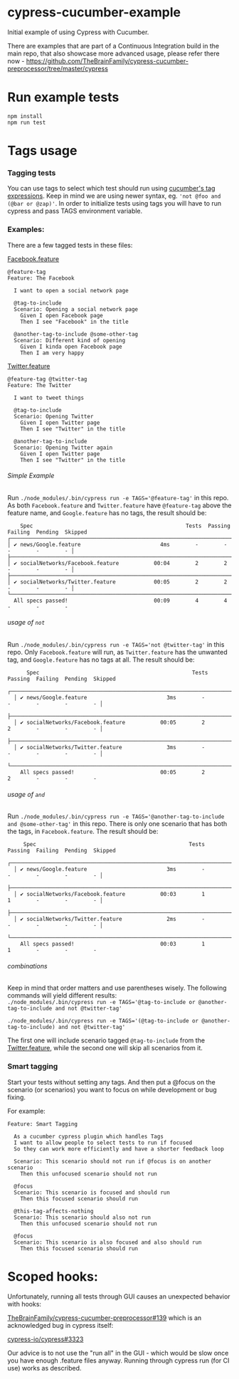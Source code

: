 # cypress-cucumber-example
Initial example of using Cypress with Cucumber.

There are examples that are part of a Continuous Integration build in the main repo, that also showcase more advanced
usage, please refer there now - https://github.com/TheBrainFamily/cypress-cucumber-preprocessor/tree/master/cypress

# Run example tests

```
npm install
npm run test
```  

# Tags usage

### Tagging tests
You can use tags to select which test should run using [cucumber's tag expressions](https://github.com/cucumber/cucumber/tree/master/tag-expressions).
Keep in mind we are using newer syntax, eg. `'not @foo and (@bar or @zap)'`.
In order to initialize tests using tags you will have to run cypress and pass TAGS environment variable.

### Examples:

There are a few tagged tests in these files:

[Facebook.feature](https://github.com/TheBrainFamily/cypress-cucumber-example/blob/master/cypress/integration/socialNetworks/Facebook.feature)
```
@feature-tag
Feature: The Facebook

  I want to open a social network page

  @tag-to-include
  Scenario: Opening a social network page
    Given I open Facebook page
    Then I see "Facebook" in the title

  @another-tag-to-include @some-other-tag
  Scenario: Different kind of opening
    Given I kinda open Facebook page
    Then I am very happy

```


[Twitter.feature](https://github.com/TheBrainFamily/cypress-cucumber-example/blob/master/cypress/integration/socialNetworks/Twitter.feature)
```
@feature-tag @twitter-tag
Feature: The Twitter

  I want to tweet things

  @tag-to-include
  Scenario: Opening Twitter
    Given I open Twitter page
    Then I see "Twitter" in the title

  @another-tag-to-include
  Scenario: Opening Twitter again
    Given I open Twitter page
    Then I see "Twitter" in the title
```

###### Simple Example
  Run ```./node_modules/.bin/cypress run -e TAGS='@feature-tag'``` in this repo. As both `Facebook.feature` and `Twitter.feature` 
  have `@feature-tag` above the feature name, and `Google.feature` has no tags, the result should be: 
  
  ```
      Spec                                                Tests  Passing  Failing  Pending  Skipped
  ┌────────────────────────────────────────────────────────────────────────────────────────────────┐
  │ ✔ news/Google.feature                         4ms        -        -        -        -        - │
  ├────────────────────────────────────────────────────────────────────────────────────────────────┤
  │ ✔ socialNetworks/Facebook.feature           00:04        2        2        -        -        - │
  ├────────────────────────────────────────────────────────────────────────────────────────────────┤
  │ ✔ socialNetworks/Twitter.feature            00:05        2        2        -        -        - │
  └────────────────────────────────────────────────────────────────────────────────────────────────┘
    All specs passed!                           00:09        4        4        -        -        -
```

###### usage of `not`

Run ```./node_modules/.bin/cypress run -e TAGS='not @twitter-tag'``` in this repo. Only `Facebook.feature` will run, as `Twitter.feature` has the unwanted tag, and `Google.feature` has no tags at all. The result should be: 

```
      Spec                                                Tests  Passing  Failing  Pending  Skipped
  ┌────────────────────────────────────────────────────────────────────────────────────────────────┐
  │ ✔ news/Google.feature                         3ms        -        -        -        -        - │
  ├────────────────────────────────────────────────────────────────────────────────────────────────┤
  │ ✔ socialNetworks/Facebook.feature           00:05        2        2        -        -        - │
  ├────────────────────────────────────────────────────────────────────────────────────────────────┤
  │ ✔ socialNetworks/Twitter.feature              3ms        -        -        -        -        - │
  └────────────────────────────────────────────────────────────────────────────────────────────────┘
    All specs passed!                           00:05        2        2        -        -        -
```

###### usage of `and` 

Run ```./node_modules/.bin/cypress run -e TAGS='@another-tag-to-include and @some-other-tag'``` in this repo. There is only one scenario that has both the tags, in `Facebook.feature`. The result should be:  

```
     Spec                                                Tests  Passing  Failing  Pending  Skipped
  ┌────────────────────────────────────────────────────────────────────────────────────────────────┐
  │ ✔ news/Google.feature                         3ms        -        -        -        -        - │
  ├────────────────────────────────────────────────────────────────────────────────────────────────┤
  │ ✔ socialNetworks/Facebook.feature           00:03        1        1        -        -        - │
  ├────────────────────────────────────────────────────────────────────────────────────────────────┤
  │ ✔ socialNetworks/Twitter.feature              2ms        -        -        -        -        - │
  └────────────────────────────────────────────────────────────────────────────────────────────────┘
    All specs passed!                           00:03        1        1        -        -        -

```

###### combinations

Keep in mind that order matters and use parentheses wisely. The following commands will yield different results:  
```./node_modules/.bin/cypress run -e TAGS='@tag-to-include or @another-tag-to-include and not @twitter-tag'```

```./node_modules/.bin/cypress run -e TAGS='(@tag-to-include or @another-tag-to-include) and not @twitter-tag'```

The first one will include scenario tagged `@tag-to-include` from the [Twitter.feature](https://github.com/TheBrainFamily/cypress-cucumber-example/blob/master/cypress/integration/socialNetworks/Twitter.feature), while 
the second one will skip all scenarios from it.

### Smart tagging
Start your tests without setting any tags. And then put a @focus on the scenario (or scenarios) you want to focus on while development or bug fixing.

For example:
```gherkin
Feature: Smart Tagging

  As a cucumber cypress plugin which handles Tags
  I want to allow people to select tests to run if focused
  So they can work more efficiently and have a shorter feedback loop

  Scenario: This scenario should not run if @focus is on another scenario
    Then this unfocused scenario should not run

  @focus
  Scenario: This scenario is focused and should run
    Then this focused scenario should run

  @this-tag-affects-nothing
  Scenario: This scenario should also not run
    Then this unfocused scenario should not run

  @focus
  Scenario: This scenario is also focused and also should run
    Then this focused scenario should run
```

# Scoped hooks:

Unfortunately, running all tests through GUI causes an unexpected behavior with hooks:

[TheBrainFamily/cypress-cucumber-preprocessor#139](https://github.com/TheBrainFamily/cypress-cucumber-preprocessor/issues/139)
which is an acknowledged bug in cypress itself:

[cypress-io/cypress#3323](https://github.com/cypress-io/cypress/issues/3323)

Our advice is to not use the "run all" in the GUI - which would be slow once you have enough .feature files anyway. Running through cypress run (for CI use) works as described. 
